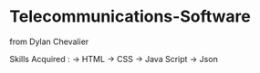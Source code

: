 # Telecommunications-Software
from Dylan Chevalier


Skills Acquired :
  -> HTML
  -> CSS
  -> Java Script
  -> Json
